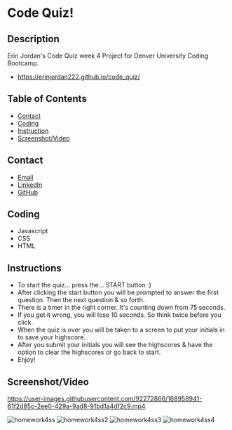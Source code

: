 # Code Quiz!

## Description
Erin Jordan's Code Quiz week 4 Project for Denver University Coding Bootcamp.
* https://erinjordan222.github.io/code_quiz/

## Table of Contents
* [Contact](#Contact)
* [Coding](#Coding)
* [Instruction](#Instruction)
* [Screenshot/Video](#Screenshot/Video)

## Contact
* <a href="https://erinjordan2790@gmail.com">Email</a> <br>
* <a href=https://www.linkedin.com/in/erin-jordan-6b58a51a0/>LinkedIn</a><br>
* <a href="https://github.com/ErinJordan222">GitHub</a> <br>

## Coding
* Javascript
* CSS
* HTML

## Instructions
* To start the quiz... press the... START button :)
* After clicking the start button you will be prompted to answer the first question. Then the next question & so forth.
* There is a timer in the right corner. It's counting down from 75 seconds.
* If you get it wrong, you will lose 10 seconds. So think twice before you click.
* When the quiz is over you will be taken to a screen to put your initials in to save your highscore.
* After you submit your initials you will see the highscores & have the option to clear the highscores or go back to start.
* Enjoy!

## Screenshot/Video

https://user-images.githubusercontent.com/92272866/168958941-61f2d85c-2ee0-429a-9ad8-91bd1a4df2c9.mp4

![homework4ss](https://user-images.githubusercontent.com/92272866/168958815-3c1a105f-7373-49ed-b9b9-8cfe0d2d89f2.png)
![homework4ss2](https://user-images.githubusercontent.com/92272866/168958819-35409688-4466-4279-b823-9fed79545a12.png)
![homework4ss3](https://user-images.githubusercontent.com/92272866/168958827-370c9252-6b83-4644-b77d-bd22d4666a46.png)
![homework4ss4](https://user-images.githubusercontent.com/92272866/168958840-8acc89a2-1691-4664-9edf-d16f78addab9.png)


